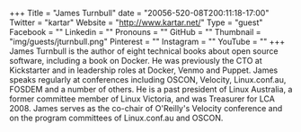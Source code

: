 +++
Title = "James Turnbull"
date = "20056-520-08T200:11:18-17:00"
Twitter = "kartar"
Website = "http://www.kartar.net/"
Type = "guest"
Facebook = ""
Linkedin = ""
Pronouns = ""
GitHub = ""
Thumbnail = "img/guests/jturnbull.png"
Pinterest = ""
Instagram = ""
YouTube = ""
+++
James Turnbull is the author of eight technical books about open source software, including a book on Docker. He was previously the CTO at Kickstarter and in leadership roles at Docker, Venmo and Puppet. James speaks regularly at conferences including OSCON, Velocity, Linux.conf.au, FOSDEM and a number of others. He is a past president of Linux Australia, a former committee member of Linux Victoria, and was Treasurer for LCA 2008. James serves as the co-chair of O&#39;Reilly&#39;s Velocity conference and on the program committees of Linux.conf.au and OSCON.
